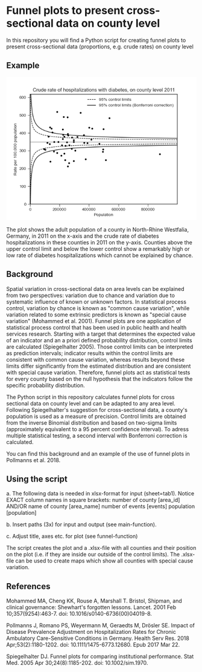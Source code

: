 # Funnel plots to present cross-sectional data on county level
In this repository you will find a Python script for creating funnel plots to present cross-sectional data (proportions, e.g. crude rates) on county level

## Example

<img src="plot.png">

The plot shows the adult population of a county in North-Rhine Westfalia, Germany, in 2011 on the x-axis and the crude rate of diabetes hospitalizations in these counties in 2011 on the y-axis. Counties above the upper control limit and below the lower control show a remarkably high or low rate of diabetes hospitalizations which cannot be explained by chance. 

## Background 
Spatial variation in cross-sectional data on area levels can be explained from two perspectives: variation due to chance and variation due to systematic influence of known or unknown factors. In statistical process control, variation by chance is known as "common cause variation", while variation related to some extrinsic predictors is known as "special cause variation" (Mohammed et al. 2001). Funnel plots are one application of statistical process control that has been used in public health and health services research. Starting with a target that determines the expected value of an indicator and an a priori defined probability distribution, control limits are calculated (Spiegelhalter 2005). Those control limits can be interpreted as prediction intervals; indicator results within the control limits are consistent with common cause variation, whereas results beyond these limits differ significantly from the estimated distribution and are consistent with special cause variation. Therefore, funnel plots act as statistical tests for every county based on the null hypothesis that the indicators follow the specific probability distribution.

The Python script in this repository calculates funnel plots for cross sectional data on county level and can be adapted to any area level. Following Spiegelhalter's suggestion for cross-sectional data, a county's population is used as a measure of precision. Control limits are obtained from the inverse Binomial distribution and based on two-sigma limits (approximately equivalent to a 95 percent confidence interval). To adress multiple statistical testing, a second interval with Bonferroni correction is calculated. 

You can find this background and an example of the use of funnel plots in Pollmanns et al. 2018.

## Using the script

a. The following data is needed in xlsx-format for input (sheet=tab1). Notice EXACT column names in square brackets:
    number of county [area_id] AND/OR name of county [area_name] 
    number of events [events]
    population [population] 
    
b. Insert paths (3x) for input and output (see main-function).

c. Adjust title, axes etc. for plot (see funnel-function)

The script creates the plot and a .xlsx-file with all counties and their position on the plot (i.e. if they are inside our outside of the control limits). The .xlsx-file can be used to create maps which show all counties with special cause variation. 

## References
Mohammed MA, Cheng KK, Rouse A, Marshall T. Bristol, Shipman, and clinical governance: Shewhart's forgotten lessons. Lancet. 2001 Feb 10;357(9254):463-7. doi: 10.1016/s0140-6736(00)04019-8.

Pollmanns J, Romano PS, Weyermann M, Geraedts M, Drösler SE. Impact of Disease Prevalence Adjustment on Hospitalization Rates for Chronic Ambulatory Care-Sensitive Conditions in Germany. Health Serv Res. 2018 Apr;53(2):1180-1202. doi: 10.1111/1475-6773.12680. Epub 2017 Mar 22.

Spiegelhalter DJ. Funnel plots for comparing institutional performance. Stat Med. 2005 Apr 30;24(8):1185-202. doi: 10.1002/sim.1970.

